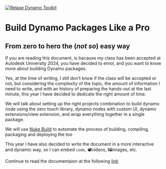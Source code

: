 [![Relase Dynamo Toolkit](https://github.com/cesarecaoduro/AU2023-SD602818-DynamoToolkit/actions/workflows/ci.yml/badge.svg)](https://github.com/cesarecaoduro/AU2023-SD602818-DynamoToolkit/actions/workflows/ci.yml)

# Build Dynamo Packages Like a Pro
## From zero to hero the (*not so*) easy way

If you are reading this document, is because my class has been accepted at Autodesk University 2024, you have decided to enrol, and you want to know more about building Dynamo packages.

Yes, at the time of writing, I still don’t know if the class will be accepted or not, but considering the complexity of the topic, the amount of information I need to write, and with an history of preparing the hands-out at the last minute, this year I have decided to dedicate the right amount of time.

We will talk about setting up the right projects combination to build dynamo node using the zero touch library, dynamo nodes with custom UI, dynamo extensions/view extension, and wrap everything together in a single package.

We will use [Nuke Build](https://nuke.build/) to automate the process of building, compiling, packaging and deploying the too

This year I have also decided to write the document in a more interactive and dynamic way, so I can embed `code`, 📽️videos, 🖼️images, etc.

Continue to read the documentaion at the following [link](https://au2023.notion.site/Build-Dynamo-packages-like-a-pro-7688132878094884b60fc5cc73f82c39?pvs=4)



